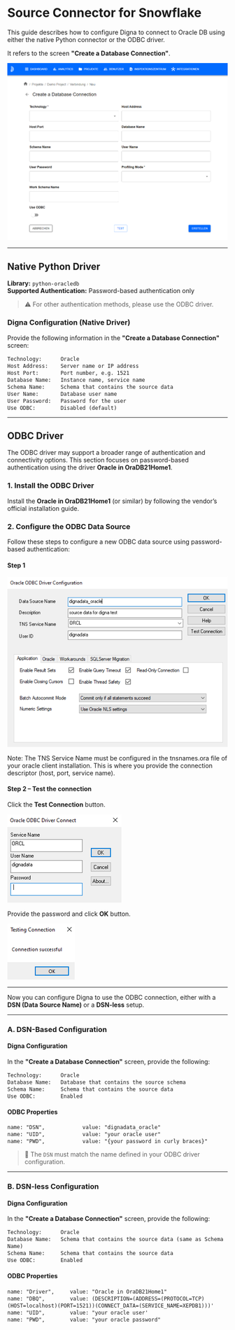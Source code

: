 # Source Connector for Snowflake

This guide describes how to configure Digna to connect to Oracle DB using either the native Python connector or the ODBC driver.

It refers to the screen **"Create a Database Connection"**.

![Create a database connection](images/data_source_config_input_mask.png)

---

## Native Python Driver

**Library:** `python-oracledb`  
**Supported Authentication:** Password-based authentication only

> ⚠️ For other authentication methods, please use the ODBC driver.

### Digna Configuration (Native Driver)

Provide the following information in the **"Create a Database Connection"** screen:

```
Technology:      Oracle
Host Address:    Server name or IP address
Host Port:       Port number, e.g. 1521
Database Name:   Instance name, service name
Schema Name:     Schema that contains the source data
User Name:       Database user name
User Password:   Password for the user
Use ODBC:        Disabled (default)
```

---

## ODBC Driver

The ODBC driver may support a broader range of authentication and connectivity options. This section focuses on password-based authentication using the driver **Oracle in OraDB21Home1**.

### 1. Install the ODBC Driver

Install the **Oracle in OraDB21Home1** (or similar) by following the vendor’s official installation guide.

### 2. Configure the ODBC Data Source

Follow these steps to configure a new ODBC data source using password-based authentication:

#### Step 1
![Step 1](images/oracle/create_odbc_data_source_step1.png)

Note:
The TNS Service Name must be configured in the tnsnames.ora file of your oracle client installation. This is where you provide the connection descriptor (host, port, service name).

#### Step 2 – Test the connection

Click the **Test Connection** button.

![Step 2](images/oracle/create_odbc_data_source_step2.png)

Provide the password and click **OK** button.

![Step 2](images/oracle/create_odbc_data_source_step3.png)

---

Now you can configure Digna to use the ODBC connection, either with a **DSN (Data Source Name)** or a **DSN-less** setup.

---

### A. DSN-Based Configuration

#### Digna Configuration

In the **"Create a Database Connection"** screen, provide the following:

```
Technology:      Oracle
Database Name:   Database that contains the source schema
Schema Name:     Schema that contains the source data
Use ODBC:        Enabled
```

#### ODBC Properties

```
name: "DSN",            value: "dignadata_oracle"
name: "UID",            value: "your oracle user"
name: "PWD",            value: "{your password in curly braces}"
```

> 🔹 The `DSN` must match the name defined in your ODBC driver configuration.

---

### B. DSN-less Configuration

#### Digna Configuration

In the **"Create a Database Connection"** screen, provide the following:

```
Technology:      Oracle
Database Name:   Schema that contains the source data (same as Schema Name)
Schema Name:     Schema that contains the source data
Use ODBC:        Enabled
```

#### ODBC Properties

```
name: "Driver",     value: "Oracle in OraDB21Home1"
name: "DBQ",        value: (DESCRIPTION=(ADDRESS=(PROTOCOL=TCP)(HOST=localhost)(PORT=1521))(CONNECT_DATA=(SERVICE_NAME=XEPDB1)))'
name: "UID",        value: "your oracle user'
name: "PWD",        value: "your oracle password"
```
